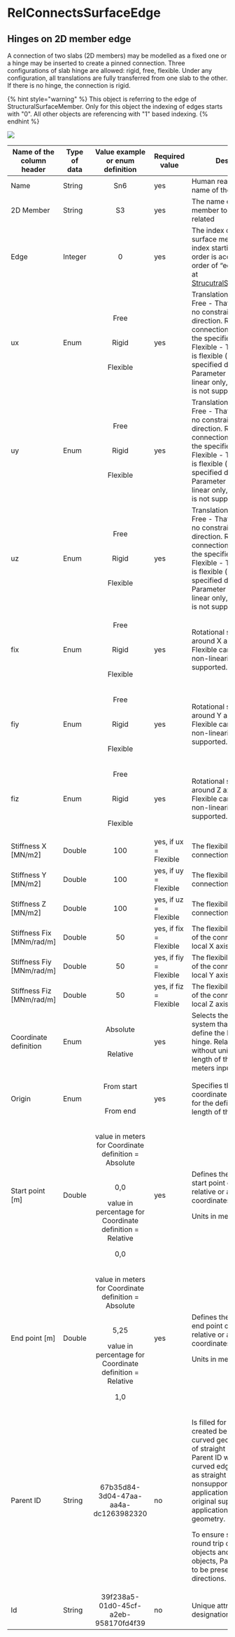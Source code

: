 # RelConnectsSurfaceEdge

## Hinges on 2D member edge

A connection of two slabs (2D members) may be modelled as a fixed one or a hinge may be inserted to create a pinned connection. Three configurations of slab hinge are allowed: rigid, free, flexible. Under any configuration, all translations are fully transferred from one slab to the other. If there is no hinge, the connection is rigid.

{% hint style="warning" %}
This object is referring to the edge of StructuralSurfaceMember. Only for this object the indexing of edges starts with "0". All other objects are referencing with "1" based indexing.
{% endhint %}

![](../.gitbook/assets/23\_relconnectssurfaceedge.png)

| Name of the column header  | Type of data |                                                           Value example or enum definition                                                          | Required value         | Description                                                                                                                                                                                                                                                                                                                                                                                                        |
| -------------------------- | ------------ | :-------------------------------------------------------------------------------------------------------------------------------------------------: | ---------------------- | ------------------------------------------------------------------------------------------------------------------------------------------------------------------------------------------------------------------------------------------------------------------------------------------------------------------------------------------------------------------------------------------------------------------ |
| Name                       | String       |                                                                         Sn6                                                                         | yes                    | Human readable unique name of the support                                                                                                                                                                                                                                                                                                                                                                          |
| 2D Member                  | String       |                                                                          S3                                                                         | yes                    | The name of the surface member to which is hinge related                                                                                                                                                                                                                                                                                                                                                           |
| Edge                       | Integer      |                                                                          0                                                                          | yes                    | The index of edge of the surface member. The index starting with 0. The order is according to order of “edges” property at [StrucutralSurfaceMember](../structural-analysis-elements/structuralsurfacememberopening.md).                                                                                                                                                                                           |
| ux                         | Enum         |                                                    <p>Free</p><p><br>Rigid</p><p><br>Flexible</p>                                                   | yes                    | Translation in X direction. Free - That is it imposes no constraint in the direction. Rigid - The connection in fully rigid in the specified direction. Flexible - The connection is flexible (elastic) in the specified direction. Parameter Flexible can be linear only, non-linearity is not supported.                                                                                                         |
| uy                         | Enum         |                                                    <p>Free</p><p><br>Rigid</p><p><br>Flexible</p>                                                   | yes                    | Translation in Y direction. Free - That is it imposes no constraint in the direction. Rigid - The connection in fully rigid in the specified direction. Flexible - The connection is flexible (elastic) in the specified direction. Parameter Flexible can be linear only, non-linearity is not supported.                                                                                                         |
| uz                         | Enum         |                                                    <p>Free</p><p><br>Rigid</p><p><br>Flexible</p>                                                   | yes                    | Translation in Z direction. Free - That is it imposes no constraint in the direction. Rigid - The connection in fully rigid in the specified direction. Flexible - The connection is flexible (elastic) in the specified direction. Parameter Flexible can be linear only, non-linearity is not supported.                                                                                                         |
| fix                        | Enum         |                                                    <p>Free</p><p><br>Rigid</p><p><br>Flexible</p>                                                   | yes                    | Rotational stiffness around X axis. Parameter Flexible can be linear only, non-linearity is not supported.                                                                                                                                                                                                                                                                                                         |
| fiy                        | Enum         |                                                    <p>Free</p><p><br>Rigid</p><p><br>Flexible</p>                                                   | yes                    | Rotational stiffness around Y axis. Parameter Flexible can be linear only, non-linearity is not supported.                                                                                                                                                                                                                                                                                                         |
| fiz                        | Enum         |                                                    <p>Free</p><p><br>Rigid</p><p><br>Flexible</p>                                                   | yes                    | Rotational stiffness around Z axis. Parameter Flexible can be linear only, non-linearity is not supported.                                                                                                                                                                                                                                                                                                         |
| Stiffness X \[MN/m2]       | Double       |                                                                         100                                                                         | yes, if ux = Flexible  | The flexibility of the connection in X direction                                                                                                                                                                                                                                                                                                                                                                   |
| Stiffness Y \[MN/m2]       | Double       |                                                                         100                                                                         | yes, if uy = Flexible  | The flexibility of the connection in Y direction                                                                                                                                                                                                                                                                                                                                                                   |
| Stiffness Z \[MN/m2]       | Double       |                                                                         100                                                                         | yes, if uz = Flexible  | The flexibility of the connection in Z direction                                                                                                                                                                                                                                                                                                                                                                   |
| Stiffness Fix \[MNm/rad/m] | Double       |                                                                          50                                                                         | yes, if fix = Flexible | The flexibility in rotation of the connection around local X axis                                                                                                                                                                                                                                                                                                                                                  |
| Stiffness Fiy \[MNm/rad/m] | Double       |                                                                          50                                                                         | yes, if fiy = Flexible | The flexibility in rotation of the connection around local Y axis                                                                                                                                                                                                                                                                                                                                                  |
| Stiffness Fiz \[MNm/rad/m] | Double       |                                                                          50                                                                         | yes, if fiz = Flexible | The flexibility in rotation of the connection around local Z axis                                                                                                                                                                                                                                                                                                                                                  |
| Coordinate definition      | Enum         |                                                          <p>Absolute</p><p><br>Relative</p>                                                         | yes                    | Selects the coordinate system that is used to define the length of the hinge. Relative means without units. To define length of the hinges in meters input absolute                                                                                                                                                                                                                                                |
| Origin                     | Enum         |                                                         <p>From start</p><p><br>From end</p>                                                        | yes                    | Specifies the origin of the coordinate system used for the definition of the length of the hinge                                                                                                                                                                                                                                                                                                                   |
| Start point \[m]           | Double       |  <p>value in meters for Coordinate definition = Absolute</p><p><br>0,0</p><p>value in percentage for Coordinate definition = Relative</p><p>0,0</p> | yes                    | <p>Defines the position of the start point of the hinge in relative or absolute coordinates</p><p>Units in meters [m]</p>                                                                                                                                                                                                                                                                                          |
| End point \[m]             | Double       | <p>value in meters for Coordinate definition = Absolute</p><p><br>5,25</p><p>value in percentage for Coordinate definition = Relative</p><p>1,0</p> | yes                    | <p>Defines the position of the end point of the hinge in relative or absolute coordinates</p><p>Units in meters [m</p>                                                                                                                                                                                                                                                                                             |
| Parent ID                  | String       |                                                         67b35d84-3d04-47aa-aa4a-dc1263982320                                                        | no                     | <p>Is filled for objects created be dividing curved geometry to series of straight line objects.<br>Parent ID will ensure that curved edge is imported as straight parts to nonsupporting application, and back to original supporting application as curved geometry.</p><p>To ensure successful round trip of segmented objects and their related objects, Parent ID needs to be present in both directions.</p> |
| Id                         | String       |                                                         39f238a5-01d0-45cf-a2eb-958170fd4f39                                                        | no                     | Unique attribute designation                                                                                                                                                                                                                                                                                                                                                                                       |
